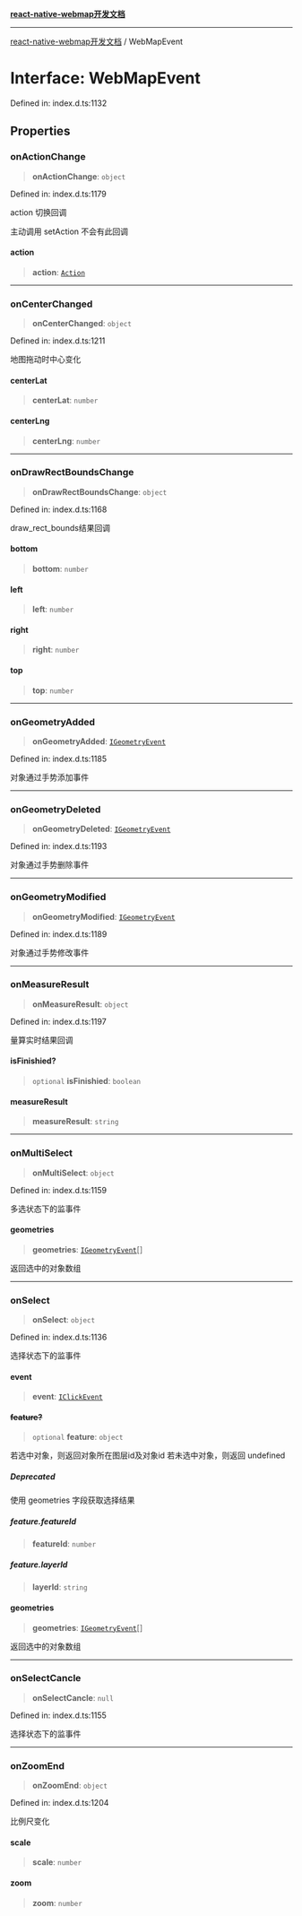 [**react-native-webmap开发文档**](../README.md)

***

[react-native-webmap开发文档](../globals.md) / WebMapEvent

# Interface: WebMapEvent

Defined in: index.d.ts:1132

## Properties

### onActionChange

> **onActionChange**: `object`

Defined in: index.d.ts:1179

action 切换回调

主动调用 setAction 不会有此回调

#### action

> **action**: [`Action`](../enumerations/Action.md)

***

### onCenterChanged

> **onCenterChanged**: `object`

Defined in: index.d.ts:1211

地图拖动时中心变化

#### centerLat

> **centerLat**: `number`

#### centerLng

> **centerLng**: `number`

***

### onDrawRectBoundsChange

> **onDrawRectBoundsChange**: `object`

Defined in: index.d.ts:1168

draw_rect_bounds结果回调

#### bottom

> **bottom**: `number`

#### left

> **left**: `number`

#### right

> **right**: `number`

#### top

> **top**: `number`

***

### onGeometryAdded

> **onGeometryAdded**: [`IGeometryEvent`](IGeometryEvent.md)

Defined in: index.d.ts:1185

对象通过手势添加事件

***

### onGeometryDeleted

> **onGeometryDeleted**: [`IGeometryEvent`](IGeometryEvent.md)

Defined in: index.d.ts:1193

对象通过手势删除事件

***

### onGeometryModified

> **onGeometryModified**: [`IGeometryEvent`](IGeometryEvent.md)

Defined in: index.d.ts:1189

对象通过手势修改事件

***

### onMeasureResult

> **onMeasureResult**: `object`

Defined in: index.d.ts:1197

量算实时结果回调

#### isFinishied?

> `optional` **isFinishied**: `boolean`

#### measureResult

> **measureResult**: `string`

***

### onMultiSelect

> **onMultiSelect**: `object`

Defined in: index.d.ts:1159

多选状态下的监事件

#### geometries

> **geometries**: [`IGeometryEvent`](IGeometryEvent.md)[]

返回选中的对象数组

***

### onSelect

> **onSelect**: `object`

Defined in: index.d.ts:1136

选择状态下的监事件

#### event

> **event**: [`IClickEvent`](IClickEvent.md)

#### ~~feature?~~

> `optional` **feature**: `object`

若选中对象，则返回对象所在图层id及对象id
若未选中对象，则返回 undefined

##### Deprecated

使用 geometries 字段获取选择结果

##### feature.featureId

> **featureId**: `number`

##### feature.layerId

> **layerId**: `string`

#### geometries

> **geometries**: [`IGeometryEvent`](IGeometryEvent.md)[]

返回选中的对象数组

***

### onSelectCancle

> **onSelectCancle**: `null`

Defined in: index.d.ts:1155

选择状态下的监事件

***

### onZoomEnd

> **onZoomEnd**: `object`

Defined in: index.d.ts:1204

比例尺变化

#### scale

> **scale**: `number`

#### zoom

> **zoom**: `number`
